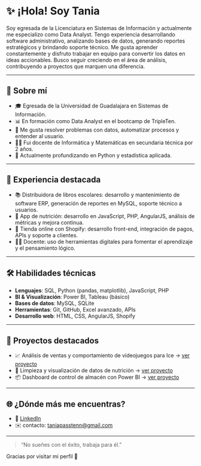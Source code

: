 
# ✨ ¡Hola! Soy Tania

Soy egresada de la Licenciatura en Sistemas de Información y actualmente me especializo como Data Analyst. Tengo experiencia desarrollando software administrativo, analizando bases de datos, generando reportes estratégicos y brindando soporte técnico. Me gusta aprender constantemente y disfruto trabajar en equipo para convertir los datos en ideas accionables. Busco seguir creciendo en el área de análisis, contribuyendo a proyectos que marquen una diferencia.

---

## 🧠 Sobre mí

- 🎓 Egresada de la Universidad de Guadalajara en Sistemas de Información.
- 📊 En formación como Data Analyst en el bootcamp de TripleTen.
- 🧩 Me gusta resolver problemas con datos, automatizar procesos y entender al usuario.
- 🧑‍🏫 Fui docente de Informática y Matemáticas en secundaria técnica por 2 años.
- 🌱 Actualmente profundizando en Python y estadística aplicada.

---

## 💼 Experiencia destacada

- 📚 Distribuidora de libros escolares: desarrollo y mantenimiento de software ERP, generación de reportes en MySQL, soporte técnico a usuarios.
- 🍎 App de nutrición: desarrollo en JavaScript, PHP, AngularJS, análisis de métricas y mejora continua.
- 🛒 Tienda online con Shopify: desarrollo front-end, integración de pagos, APIs y soporte a clientes.
- 👩‍🏫 Docente: uso de herramientas digitales para fomentar el aprendizaje y el pensamiento lógico.

---

## 🛠️ Habilidades técnicas

- **Lenguajes**: SQL, Python (pandas, matplotlib), JavaScript, PHP  
- **BI & Visualización**: Power BI, Tableau (básico)  
- **Bases de datos**: MySQL, SQLite  
- **Herramientas**: Git, GitHub, Excel avanzado, APIs  
- **Desarrollo web**: HTML, CSS, AngularJS, Shopify

---

## 📌 Proyectos destacados

- 📈 Análisis de ventas y comportamiento de videojuegos para Ice → [ver proyecto](https://github.com/passtenn/proyecto6)
- 🧹 Limpieza y visualización de datos de nutrición → [ver proyecto](#)
- 📦 Dashboard de control de almacén con Power BI → [ver proyecto](#)

---

## 🌐 ¿Dónde más me encuentras?

- 💼 [LinkedIn](https://www.linkedin.com/in/taniapasten/)  
- ✉️ contacto: taniapasstenn@gmail.com 

---

> “No sueñes con el éxito, trabaja para él.”

Gracias por visitar mi perfil 🤍
